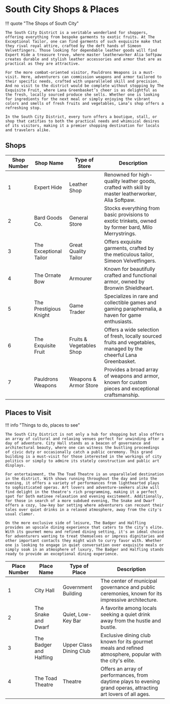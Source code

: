 # South City Shops & Places

!!! quote "The Shops of South City"

    The South City District is a veritable wonderland for shoppers, offering everything from bespoke garments to exotic fruits. At The Exceptional Tailor, one can find garments of such exquisite make that they rival royal attire, crafted by the deft hands of Simeon Velvetfingers. Those looking for dependable leather goods will find Expert Hide a treasure trove, where master leatherworker Alia Softpaw creates durable and stylish leather accessories and armor that are as practical as they are attractive.

    For the more combat-oriented visitor, Pauldrons Weapons is a must-visit. Here, adventurers can commission weapons and armor tailored to their specific needs, crafted with unparalleled skill and precision. And no visit to the district would be complete without stopping by The Exquisite Fruit, where Lana Greenbasket’s cheer is as delightful as the fresh, locally sourced produce she sells. Whether one is looking for ingredients for the next meal or simply enjoying the vibrant colors and smells of fresh fruits and vegetables, Lana’s shop offers a refreshing stop.

    In the South City District, every turn offers a boutique, stall, or shop that catifies to both the practical needs and whimsical desires of its visitors, making it a premier shopping destination for locals and travelers alike.

## Shops

| Shop Number | Shop Name                  | Type of Store          | Description                                                                                         |
|-------------|----------------------------|------------------------|-----------------------------------------------------------------------------------------------------|
| 1           | Expert Hide                | Leather Shop           | Renowned for high-quality leather goods, crafted with skill by master leatherworker, Alia Softpaw.  |
| 2           | Bard Goods Co.             | General Store          | Stocks everything from basic provisions to exotic trinkets, owned by former bard, Milo Merrystrings.|
| 3           | The Exceptional Tailor     | Great Quality Tailor   | Offers exquisite garments, crafted by the meticulous tailor, Simeon Velvetfingers.                  |
| 4           | The Ornate Bow             | Armourer               | Known for beautifully crafted and functional armor, owned by Bronwin Shieldheart.                   |
| 5           | The Prestigious Knight     | Game Trader            | Specializes in rare and collectible games and gaming paraphernalia, a haven for game enthusiasts.   |
| 6           | The Exquisite Fruit        | Fruits & Vegetables Shop | Offers a wide selection of fresh, locally sourced fruits and vegetables, managed by the cheerful Lana Greenbasket.  |
| 7           | Pauldrons Weapons          | Weapons & Armor Store  | Provides a broad array of weapons and armor, known for custom pieces and exceptional craftsmanship.  |

## Places to Visit

!!! info "Things to do, places to see"

    The South City District is not only a hub for shopping but also offers an array of cultural and relaxing venues perfect for unwinding after a day of adventure. City Hall stands as a beacon of governance and architectural beauty, where one can witness the bustling proceedings of civic duty or occasionally catch a public ceremony. This grand building is a must-visit for those interested in the workings of city politics or simply to admire its stately construction and public art displays.

    For entertainment, the The Toad Theatre is an unparalleled destination in the district. With shows running throughout the day and into the evening, it offers a variety of performances from lighthearted plays to sophisticated operas. Art lovers and adventure-seekers alike will find delight in the theatre's rich programming, making it a perfect spot for both matinee relaxation and evening excitement. Additionally, for those in search of a more subdued evening, The Snake and Dwarf offers a cozy, low-key bar setting where adventurers can recount their tales over quiet drinks in a relaxed atmosphere, away from the city's usual clamor.

    On the more exclusive side of leisure, The Badger and Halfling provides an upscale dining experience that caters to the city's elite. With its gourmet menu and refined dining setting, it's an ideal choice for adventurers wanting to treat themselves or impress dignitaries and other important contacts they might wish to curry favor with. Whether one is looking to engage in quiet conversation over exquisite meals or simply soak in an atmosphere of luxury, The Badger and Halfling stands ready to provide an exceptional dining experience.

| Place Number | Place Name            | Type of Place        | Description                                                                                              |
|--------------|-----------------------|----------------------|----------------------------------------------------------------------------------------------------------|
| 1            | City Hall             | Government Building  | The center of municipal governance and public ceremonies, known for its impressive architecture.          |
| 2            | The Snake and Dwarf   | Quiet, Low-Key Bar   | A favorite among locals seeking a quiet drink away from the hustle and bustle.                           |
| 3            | The Badger and Halfling | Upper Class Dining Club | Exclusive dining club known for its gourmet meals and refined atmosphere, popular with the city's elite. |
| 4            | The Toad Theatre      | Theatre             | Offers an array of performances, from daytime plays to evening grand operas, attracting art lovers of all ages. |
